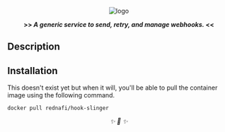 <div align="center">


![logo](https://user-images.githubusercontent.com/30027932/126405827-8b859b4c-89cd-40c8-a7d3-fe6e9fc64770.png)

<strong>>> <i>A generic service to send, retry, and manage webhooks.</i> <<</strong>

</div>


## Description



## Installation

This doesn't exist yet but when it will, you'll be able to pull the container image using the following command.

```
docker pull rednafi/hook-slinger
```

<div align="center">
<i> ✨ 🍰 ✨ </i>
</div>
